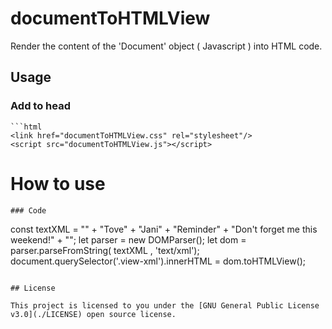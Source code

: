 # documentToHTMLView
Render the content of the 'Document' object ( Javascript ) into HTML code.

## Usage

### Add to head
```
```html
<link href="documentToHTMLView.css" rel="stylesheet"/>
<script src="documentToHTMLView.js"></script>
```

# How to use
```javascript
### Code
```
const textXML = "<note>" +
    "<to>Tove</to>" +
    "<from>Jani</from>" +
    "<heading>Reminder</heading>" +
    "<content>Don't forget me this weekend!</content>" +
    "</note>";
let parser = new DOMParser();
let dom = parser.parseFromString( textXML , 'text/xml');
document.querySelector('.view-xml').innerHTML = dom.toHTMLView();
```

## License

This project is licensed to you under the [GNU General Public License v3.0](./LICENSE) open source license.
